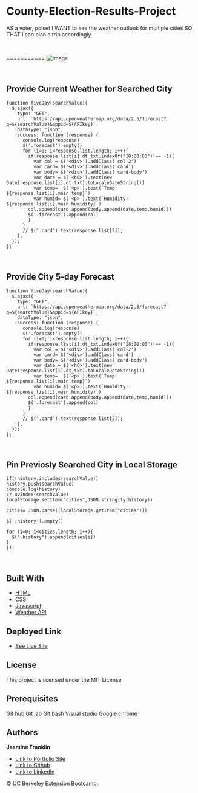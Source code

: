 # County-Election-Results-Project
AS a voter, polset I WANT to see the weather outlook for multiple cities SO THAT I can plan a trip accordingly

<br>

===========
![Image](weather.png)

<br>

## Provide Current Weather for Searched City

```
function fiveDay(searchValue){
  $.ajax({
    type: "GET",
    url: `https://api.openweathermap.org/data/2.5/forecast?q=${searchValue}&appid=${APIkey}`,
    dataType: "json",
    success: function (response) {
      console.log(response)
      $('.forecast').empty()
      for (i=0; i<response.list.length; i++){
        if(response.list[i].dt_txt.indexOf("18:00:00")!== -1){
          var col = $('<div>').addClass('col-2')
          var card= $('<div>').addClass('card')
          var body= $('<div>').addClass('card-body')
          var date = $('<h6>').text(new Date(response.list[i].dt_txt).toLocaleDateString())
          var temp=  $('<p>').text(`Temp: ${response.list[i].main.temp}`)
          var humid= $('<p>').text(`Humidity: ${response.list[i].main.humidity}`)
        col.append(card.append(body.append(date,temp,humid)))
        $('.forecast').append(col)
        }
      }
      // $(".card").text(response.list[2]);
    },
  });
};
```
<br>

## Provide City 5-day Forecast

```
function fiveDay(searchValue){
  $.ajax({
    type: "GET",
    url: `https://api.openweathermap.org/data/2.5/forecast?q=${searchValue}&appid=${APIkey}`,
    dataType: "json",
    success: function (response) {
      console.log(response)
      $('.forecast').empty()
      for (i=0; i<response.list.length; i++){
        if(response.list[i].dt_txt.indexOf("18:00:00")!== -1){
          var col = $('<div>').addClass('col-2')
          var card= $('<div>').addClass('card')
          var body= $('<div>').addClass('card-body')
          var date = $('<h6>').text(new Date(response.list[i].dt_txt).toLocaleDateString())
          var temp=  $('<p>').text(`Temp: ${response.list[i].main.temp}`)
          var humid= $('<p>').text(`Humidity: ${response.list[i].main.humidity}`)
        col.append(card.append(body.append(date,temp,humid)))
        $('.forecast').append(col)
        }
      }
      // $(".card").text(response.list[2]);
    },
  });
};
```
<br>

## Pin Previosly Searched City in Local Storage 

```
if(!history.includes(searchValue))
history.push(searchValue)
console.log(history)
// uvIndex(searchValue)
localStorage.setItem("cities",JSON.stringify(history))

cities= JSON.parse((localStorage.getItem("cities")))

$('.history').empty()

for (i=0; i<cities.length; i++){
  $(".history").append(cities[i])
}
});
```
<br>


## Built With

* [HTML](https://developer.mozilla.org/en-US/docs/Web/HTML)
* [CSS](https://developer.mozilla.org/en-US/docs/Web/CSS)
* [Javascript](https://developer.mozilla.org/en-US/docs/Web/JavaScript)
* [Weather API](https://openweathermap.org/api)

## Deployed Link

* [See Live Site]( https://jas-f.github.io/global-weather-dashboard/)

## License

This project is licensed under the MIT License 

## Prerequisites

Git hub
Git lab
Git bash
Visual studio
Google chrome

## Authors

**Jasmine Franklin** 

- [Link to Portfolio Site](https://jas-f.github.io/responsive-portfolio/index.html)
- [Link to Github](https://github.com/Jas-F/global-weather-dashboard)
- [Link to LinkedIn](https://www.linkedin.com/in/jasmine-franklin-8b08ba121)

<p>&copy; UC Berkeley Extension Bootcamp.</p>
